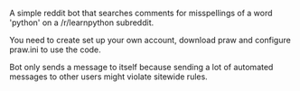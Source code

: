 A simple reddit bot that searches comments for misspellings of a word 'python' on a /r/learnpython subreddit.

You need to create set up your own account, download praw and configure praw.ini to use the code.

Bot only sends a message to itself because sending a lot of automated messages to other users might violate sitewide rules.
